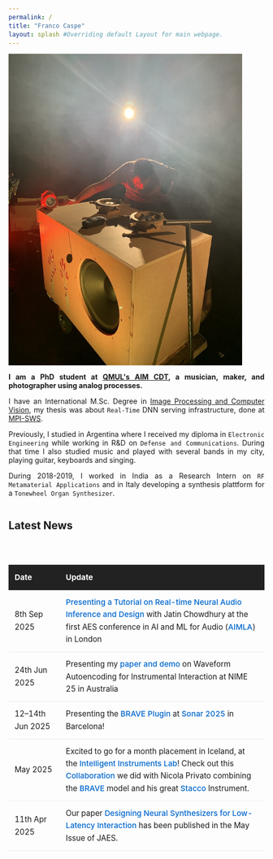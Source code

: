 ```yaml
---
permalink: /
title: "Franco Caspe"
layout: splash #Overriding default Layout for main webpage.
---
```



<div style="display:flex; align-items:flex-start; flex-wrap:wrap; justify-content:left"> 
	<img style="padding-right:30px" src="/assets/images/40k2.jpeg" width="460px/">
	<div style="min-width:30px; max-width: 770px;flex-shrink:1">
	<p align="justify"><b>I am a PhD student at <a href="https://www.aim.qmul.ac.uk/">QMUL's AIM CDT</a>, a musician, maker, and photographer using analog processes.</b>
    </p>
    <p align="justify"> 
    I have an International M.Sc. Degree in <a href="http://ipcv.eu/">Image Processing and Computer Vision</a>, my thesis was about <code>Real-Time</code> DNN serving infrastructure, done at <a href="https://www.mpi-sws.org/">MPI-SWS</a>.
    </p>
    <p align="justify">
    Previously, I studied in Argentina where I received my diploma in <code>Electronic Engineering</code> while working in R&D on <code>Defense and Communications</code>.
    During that time I also studied music and played with several bands in my city, playing guitar, keyboards and singing.</p>
    <p align="justify"> 
    During 2018-2019, I worked in India as a Research Intern on <code>RF Metamaterial Applications</code>
    and in Italy developing a synthesis plattform for a <code>Tonewheel Organ Synthesizer</code>.
    </p>

</div>


<style>
/* Scoped only to .news-table so it won’t conflict */
.news-wrapper {
  width: 100%;
  margin-top: 2rem;
  overflow-x: auto; /* scrolls horizontally on small screens */
}

.news-table {
  width: 100%;
  border-collapse: collapse;
  font-size: 0.95rem;
  line-height: 1.6;
  margin-bottom: 1.5rem;
}

.news-table thead th {
  background: #222;
  color: #fff;
  padding: 0.75rem;
  text-align: left;
}

.news-table td {
  padding: 0.75rem;
  border-bottom: 1px solid #eaeaea;
}

.news-table tr:hover {
  background-color: #f9f9f9;
}

.news-table a {
  color: #0066cc;
  text-decoration: none;
  font-weight: 500;
}

.news-table a:hover {
  text-decoration: underline;
}

/* Mobile: make table font smaller and paddings tighter */
@media (max-width: 600px) {
  .news-table {
    font-size: 0.85rem;
  }
  .news-table th,
  .news-table td {
    padding: 0.5rem;
  }
}
</style>

<h2>Latest News</h2>
<div class="news-wrapper">
  <table class="news-table">
    <thead>
      <tr>
        <th style="width: 20%;">Date</th>
        <th style="width: 80%;">Update</th>
      </tr>
    </thead>
    <tbody>
      <tr>
        <td>8th Sep 2025</td>
        <td>
          <a href="https://fcaspe.github.io/aimla/">Presenting a Tutorial on Real-time Neural Audio Inference and Design</a> 
          with Jatin Chowdhury at the first AES conference in AI and ML for Audio 
          (<a href="https://aes2.org/events-calendar/2025-aes-international-conference-on-artificial-intelligence-and-machine-learning-for-audio/">AIMLA</a>) in London
        </td>
      </tr>
      <tr>
        <td>24th Jun 2025</td>
        <td>
          Presenting my <a href="https://instrumentslab.org/data/andrew/caspe_nime2025.pdf">paper and demo</a> on Waveform Autoencoding for Instrumental Interaction at NIME 25 in Australia
        </td>
      </tr>
      <tr>
        <td>12–14th Jun 2025</td>
        <td>
          Presenting the <a href="https://fcaspe.github.io/BravePlugin">BRAVE Plugin</a> at <a href="https://sonar.es/">Sonar 2025</a> in Barcelona!
        </td>
      </tr>
      <tr>
        <td>May 2025</td>
        <td>
          Excited to go for a month placement in Iceland, at the <a href="https://iil.is/">Intelligent Instruments Lab</a>!  
          Check out this <a href="#">Collaboration</a> we did with Nicola Privato combining the 
          <a href="https://fcaspe.github.io/brave">BRAVE</a> model and his great 
          <a href="https://nicolaprivato.com/stacco">Stacco</a> Instrument.
        </td>
      </tr>
      <tr>
        <td>11th Apr 2025</td>
        <td>
          Our paper <a href="https://fcaspe.github.io/brave/">Designing Neural Synthesizers for Low-Latency Interaction</a> has been published in the May Issue of JAES.
        </td>
      </tr>
    </tbody>
  </table>
</div>
